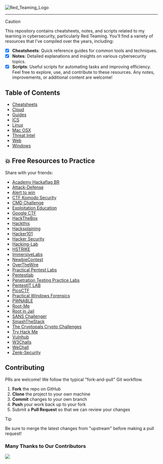 ![Red_Teaming_Logo](https://github.com/user-attachments/assets/9a8e387d-351d-4dcc-a672-487cf3d003d7)

---

> [!CAUTION]
> This repository contains cheatsheets, notes, and scripts related to my learning in cybersecurity, particularly Red Teaming. You'll find a variety of resources that I've compiled over the years, including:
>
> - [X] **Cheatsheets**: Quick reference guides for common tools and techniques.
> - [X] **Notes**: Detailed explanations and insights on various cybersecurity topics.
> - [X] **Scripts**: Useful scripts for automating tasks and improving efficiency.
> Feel free to explore, use, and contribute to these resources. Any notes, improvements, or additional content are welcome!

## Table of Contents

- [Cheatsheets](./Cheatsheets)
- [Cloud](Cloud.md)
- [Guides](./Guides)
- [ICS](ICS.md)
- [Linux](Linux.md)
- [Mac OSX](Mac_OSX.md)
- [Threat Intel](Theat_Intel.md)
- [Web](Web.md)
- [Windows](Windows.md)

## :boom: Free Resources to Practice

Share with your friends:

- [Academy Hackaflag BR](https://hackaflag.com.br/)
- [Attack-Defense](https://attackdefense.com)
- [Alert to win](https://alf.nu/alert1)
- [CTF Komodo Security](https://ctf.komodosec.com)
- [CMD Challenge](https://cmdchallenge.com)
- [Exploitation Education](https://exploit.education)
- [Google CTF](https://lnkd.in/e46drbz8)
- [HackTheBox](https://www.hackthebox.com)
- [Hackthis](https://www.hackthis.co.uk)
- [Hacksplaining](https://lnkd.in/eAB5CSTA)
- [Hacker101](https://ctf.hacker101.com)
- [Hacker Security](https://lnkd.in/ex7R-C-e)
- [Hacking-Lab](https://hacking-lab.com/)
- [HSTRIKE](https://hstrike.com)
- [ImmersiveLabs](https://immersivelabs.com)
- [NewbieContest](https://lnkd.in/ewBk6fU5)
- [OverTheWire](http://overthewire.org)
- [Practical Pentest Labs](https://lnkd.in/esq9Yuv5)
- [Pentestlab](https://pentesterlab.com)
- [Penetration Testing Practice Labs](https://lnkd.in/e6wVANYd)
- [PentestIT LAB](https://lab.pentestit.ru)
- [PicoCTF](https://picoctf.com)
- [Practical Windows Forensics](https://github.com/bluecapesecurity/PWF)
- [PWNABLE](https://lnkd.in/eMEwBJzn)
- [Root-Me](https://www.root-me.org)
- [Root in Jail](http://rootinjail.com)
- [SANS Challenger](https://lnkd.in/e5TAMawK)
- [SmashTheStack](https://lnkd.in/eVn9rP9p)
- [The Cryptopals Crypto Challenges](https://cryptopals.com)
- [Try Hack Me](https://tryhackme.com)
- [Vulnhub](https://www.vulnhub.com)
- [W3Challs](https://w3challs.com)
- [WeChall](http://www.wechall.net)
- [Zenk-Security](https://lnkd.in/ewJ5rNx2)

## Contributing

PRs are welcome! We follow the typical "fork-and-pull" Git workflow.
 1. **Fork** the repo on GitHub
 2. **Clone** the project to your own machine
 3. **Commit** changes to your own branch
 4. **Push** your work back up to your fork
 5. Submit a **Pull Request** so that we can review your changes

> [!TIP]
> Be sure to merge the latest changes from "upstream" before making a pull request!

### Many Thanks to Our Contributors

<a href="https://github.com/rosesecurity/red-teaming-ttps/graphs/contributors">
  <img src="https://contrib.rocks/image?repo=rosesecurity/red-teaming-ttps&max=24" />
</a>
